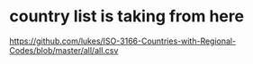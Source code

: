 ﻿
# country list is taking from here 

https://github.com/lukes/ISO-3166-Countries-with-Regional-Codes/blob/master/all/all.csv